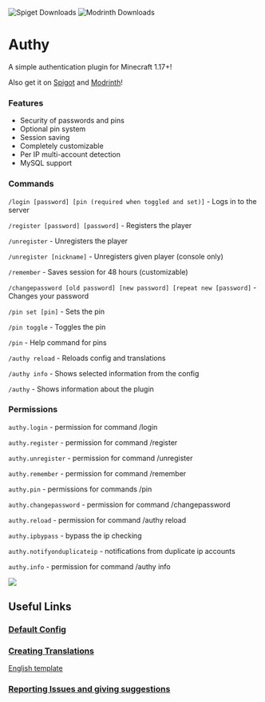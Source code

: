 ![Spiget Downloads](https://img.shields.io/spiget/downloads/100004?label=Spigot%20Downloads&color=%23ee8b1a)
![Modrinth Downloads](https://img.shields.io/modrinth/dt/authy?label=Modrinth%20Downloads&color=%231bd96a)

# Authy 
A simple authentication plugin for Minecraft 1.17+!

Also get it on [Spigot](https://www.spigotmc.org/resources/authy.100004/) and [Modrinth](https://modrinth.com/plugin/authy)!

### Features

- Security of passwords and pins
- Optional pin system
- Session saving
- Completely customizable
- Per IP multi-account detection
- MySQL support

### Commands

`/login [password] [pin (required when toggled and set)]` - Logs in to the server

`/register [password] [password]` - Registers the player

`/unregister` - Unregisters the player

`/unregister [nickname]` - Unregisters given player (console only)

`/remember` - Saves session for 48 hours (customizable)

`/changepassword [old password] [new password] [repeat new [password]` - Changes your password

`/pin set [pin]` - Sets the pin

`/pin toggle` - Toggles the pin

`/pin` - Help command for pins

`/authy reload` - Reloads config and translations

`/authy info` - Shows selected information from the config

`/authy` - Shows information about the plugin


### Permissions

`authy.login` - permission for command /login

`authy.register` - permission for command /register

`authy.unregister` - permission for command /unregister

`authy.remember` - permission for command /remember

`authy.pin` - permissions for commands /pin

`authy.changepassword` - permission for command /changepassword

`authy.reload` - permission for command /authy reload

`authy.ipbypass` - bypass the ip checking

`authy.notifyonduplicateip` - notifications from duplicate ip accounts

`authy.info` - permission for command /authy info

<a href="https://bstats.org/plugin/bukkit/Authy/14475"><img src="https://bstats.org/signatures/bukkit/Authy.svg"></a>

## Useful Links

### [Default Config](https://github.com/Iru21/Authy/blob/master/src/main/resources/config.yml)

### [Creating Translations](https://github.com/Iru21/Authy/wiki/Translating-Authy-to-your-language)
[English template](https://github.com/Iru21/Authy/blob/master/src/main/resources/lang/en_us.yml)

### [Reporting Issues and giving suggestions](https://github.com/Iru21/Authy/issues)
